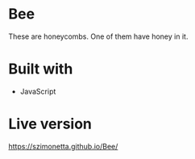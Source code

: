 # Bee
These are honeycombs. One of them have honey in it.

# Built with
- JavaScript

# Live version
https://szimonetta.github.io/Bee/
